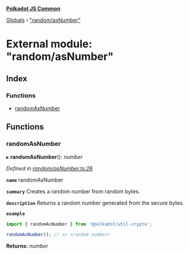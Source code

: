 **[Polkadot JS Common](../README.md)**

[Globals](../globals.md) › ["random/asNumber"](_random_asnumber_.md)

# External module: "random/asNumber"

## Index

### Functions

* [randomAsNumber](_random_asnumber_.md#randomasnumber)

## Functions

###  randomAsNumber

▸ **randomAsNumber**(): *number*

*Defined in [random/asNumber.ts:26](https://github.com/polkadot-js/common/blob/a1c2f03/packages/util-crypto/src/random/asNumber.ts#L26)*

**`name`** randomAsNumber

**`summary`** Creates a random number from random bytes.

**`description`** 
Returns a random number generated from the secure bytes.

**`example`** 
<BR>

```javascript
import { randomAsNumber } from '@polkadot/util-crypto';

randomAsNumber(); // => <random number>
```

**Returns:** *number*